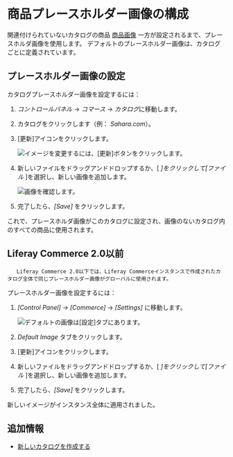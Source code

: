 # 商品プレースホルダー画像の構成

関連付けられていないカタログの商品 [商品画像](../creating-and-managing-products/products/product-images.md) 一方が設定されるまで、プレースホルダ画像を使用します。 デフォルトのプレースホルダー画像は、カタログごとに定義されています。

## プレースホルダー画像の設定

カタログプレースホルダー画像を設定するには：

1.  *コントロールパネル* → *コマース* → *カタログ*に移動します。

2.  カタログをクリックします（例： *Sahara.com*）。

3.  [更新]アイコンをクリックします。 <!-- Please just add a refresh icon in line here and take out the following image. -->
    
    ![イメージを変更するには、[更新]ボタンをクリックします。](./configuring-a-product-placeholder-image/images/02.png)

4.  新しいファイルをドラッグアンドドロップするか、[ *]をクリックして[ファイル* ]を選択し、新しい画像を追加します。 <!-- Replace the following screenshot with one that shows me where to drag and drop or click "Select File" - I don't see it in any of the screenshots. -->
    
    ![画像を確認します。](./configuring-a-product-placeholder-image/images/03.png)

5.  完了したら、*[Save]* をクリックします。

これで、プレースホルダ画像がこのカタログに設定され、画像のないカタログ内のすべての商品に使用されます。

## Liferay Commerce 2.0以前

``` tip::
   Liferay Commerce 2.0以下では、Liferay Commerceインスタンスで作成されたカタログ全体で同じプレースホルダー画像がグローバルに使用されます。
```

プレースホルダー画像を設定するには：

1.  *[Control Panel]* → *[Commerce]* → *[Settings]* に移動します。

    ![デフォルトの画像は[設定]タブにあります。](./configuring-a-product-placeholder-image/images/04.png)

2.  *Default Image* タブをクリックします。

3.  [更新]アイコンをクリックします。

4.  新しいファイルをドラッグアンドドロップするか、[ *]をクリックして[ファイル* ]を選択し、新しい画像を追加します。

5.  完了したら、*[Save]* をクリックします。

新しいイメージがインスタンス全体に適用されました。

## 追加情報

  - [新しいカタログを作成する](./creating-a-new-catalog.md)
